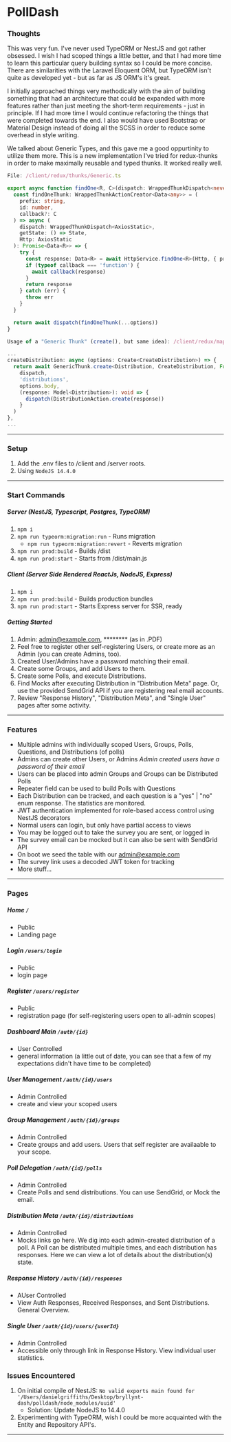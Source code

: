 # PollDash

### Thoughts

This was very fun. I've never used TypeORM or NestJS and got rather obsessed. I wish I had scoped things a little better, and that I had more time to learn this particular query building syntax so I could be more concise. There are similarities with the Laravel Eloquent ORM, but TypeORM isn't quite as developed yet - but as far as JS ORM's it's great.

I initially approached things very methodically with the aim of building something that had an architecture that could be expanded with more features rather than just meeting the short-term requirements - just in principle. If I had more time I would continue refactoring the things that were completed towards the end. I also would have used Bootstrap or Material Design instead of doing all the SCSS in order to reduce some overhead in style writing.

We talked about Generic Types, and this gave me a good oppurtinity to utilize them more. This is a new implementation I've tried for redux-thunks in order to make maximally reusable and typed thunks. It worked really well.

```typescript
File: /client/redux/thunks/Generic.ts

export async function findOne<R, C>(dispatch: WrappedThunkDispatch<never>, ...options: any[]) {
  const findOneThunk: WrappedThunkActionCreator<Data<any>> = (
    prefix: string,
    id: number,
    callback?: C
  ) => async (
    dispatch: WrappedThunkDispatch<AxiosStatic>,
    getState: () => State,
    Http: AxiosStatic
  ): Promise<Data<R>> => {
    try {
      const response: Data<R> = await HttpService.findOne<R>(Http, { prefix, id })
      if (typeof callback === 'function') {
        await callback(response)
      }
      return response
    } catch (err) {
      throw err
    }
  }

  return await dispatch(findOneThunk(...options))
}

Usage of a "Generic Thunk" (create(), but same idea): /client/redux/maps/dispatch.ts

...
createDistribution: async (options: Create<CreateDistribution>) => {
  return await GenericThunk.create<Distribution, CreateDistribution, Function>(
    dispatch,
    'distributions',
    options.body,
    (response: Model<Distribution>): void => {
      dispatch(DistributionAction.create(response))
    }
  )
},
...
```

---

### Setup

1. Add the .env files to /client and /server roots.
2. Using `NodeJS 14.4.0`

---

### Start Commands

##### Server (NestJS, Typescript, Postgres, TypeORM)

1. `npm i`
2. `npm run typeorm:migration:run` - Runs migration
   - `npm run typeorm:migration:revert` - Reverts migration
3. `npm run prod:build` - Builds /dist
4. `npm run prod:start` - Starts from /dist/main.js

##### Client (Server Side Rendered ReactJs, NodeJS, Express)

1. `npm i`
2. `npm run prod:build` - Builds production bundles
3. `npm run prod:start` - Starts Express server for SSR, ready

##### Getting Started

1. Admin: admin@example.com, ******** (as in .PDF)
2. Feel free to register other self-registering Users, or create more as an Admin (you can create Admins, too).
3. Created User/Admins have a password matching their email.
4. Create some Groups, and add Users to them.
5. Create some Polls, and execute Distributions.
6. Find Mocks after executing Distribution in "Distribution Meta" page. Or, use the provided SendGrid API if you are registering real email accounts.
7. Review "Response History", "Distribution Meta", and "Single User" pages after some activity.

---

### Features

- Multiple admins with individually scoped Users, Groups, Polls, Questions, and Distributions (of polls)
- Admins can create other Users, or Admins *Admin created users have a password of their email*
- Users can be placed into admin Groups and Groups can be Distributed Polls
- Repeater field can be used to build Polls with Questions
- Each Distribution can be tracked, and each question is a "yes" | "no" enum response. The statistics are monitored.
- JWT authentication implemented for role-based access control using NestJS decorators
- Normal users can login, but only have partial access to views
- You may be logged out to take the survey you are sent, or logged in
- The survey email can be mocked but it can also be sent with SendGrid API
- On boot we seed the table with our admin@example.com
- The survey link uses a decoded JWT token for tracking
- More stuff...

---

### Pages

##### Home `/`

   - Public
   - Landing page

##### Login `/users/login`

   - Public
   - login page

##### Register `/users/register`

   - Public
   - registration page (for self-registering users open to all-admin scopes)

##### Dashboard Main `/auth/{id}`

   - User Controlled
   - general information (a little out of date, you can see that a few of my expectations didn't have time to be completed)

##### User Management `/auth/{id}/users`

   - Admin Controlled
   - create and view your scoped users

##### Group Management `/auth/{id}/groups`

   - Admin Controlled
   - Create groups and add users. Users that self register are availaable to your scope.

##### Poll Delegation `/auth/{id}/polls`

   - Admin Controlled
   - Create Polls and send distributions. You can use SendGrid, or Mock the email.

##### Distribution Meta `/auth/{id}/distributions`

   - Admin Controlled
   - Mocks links go here. We dig into each admin-created distribution of a poll. A Poll can be distributed multiple times, and each distribution has responses. Here we can view a lot of details about the distribution(s) state.

##### Response History `/auth/{id}/responses`

   - AUser Controlled
   - View Auth Responses, Received Responses, and Sent Distributions. General Overview.

##### Single User `/auth/{id}/users/{userId}`

   - Admin Controlled
   - Accessible only through link in Response History. View individual user statistics.

### Issues Encountered

1. On initial compile of NestJS: `No valid exports main found for '/Users/danielgriffiths/Desktop/bryllynt-dash/polldash/node_modules/uuid'`
   - Solution: Update NodeJS to 14.4.0
2. Experimenting with TypeORM, wish I could be more acquainted with the Entity and Repository API's.

---
